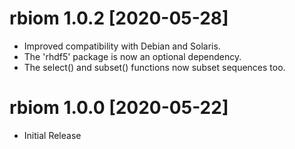 # rbiom 1.0.2 [2020-05-28]

* Improved compatibility with Debian and Solaris.
* The 'rhdf5' package is now an optional dependency.
* The select() and subset() functions now subset sequences too.


# rbiom 1.0.0 [2020-05-22]

* Initial Release

